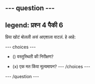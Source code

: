 --- question ---
---
legend: प्रश्न 4 पैकी 6
---

प्रिया खोटं बोलली असं आएशाला वाटलं. हे आहे:

--- choices ---
- () वस्तुस्थिती की निरीक्षण?

- (x) एक मत किंवा मूल्यमापन?
--- /choices ---

--- /question ---
